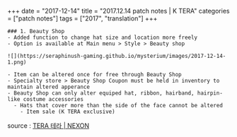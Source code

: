 +++
date = "2017-12-14"
title = "2017.12.14 patch notes | K TERA"
categories = ["patch notes"]
tags = ["2017", "translation"]
+++

```
### 1. Beauty Shop
- Added function to change hat size and location more freely
- Option is available at Main menu > Style > Beauty shop

![](https://seraphinush-gaming.github.io/mysterium/images/2017-12-14-1.png)

- Item can be altered once for free through Beauty Shop
- Specialty store > Beauty Shop Coupon must be held in inventory to maintain altered apperance
- Beauty Shop can only alter equiped hat, ribbon, hairband, hairpin-like costume accessories
  - Hats that cover more than the side of the face cannot be altered
    - Item sale (K TERA exclusive)
```

source : [TERA 테라 | NEXON](http://tera.nexon.com/news/update/view.aspx?n4articlesn=310)
